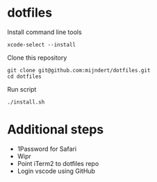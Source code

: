 # dotfiles

Install command line tools

```shell
xcode-select --install
```

Clone this repository

```shell
git clone git@github.com:mijndert/dotfiles.git
cd dotfiles
```

Run script

```shell
./install.sh
```

# Additional steps
- 1Password for Safari
- Wipr
- Point iTerm2 to dotfiles repo
- Login vscode using GitHub
